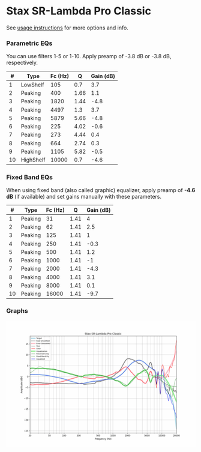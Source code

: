 # Stax SR-Lambda Pro Classic
See [usage instructions](https://github.com/jaakkopasanen/AutoEq#usage) for more options and info.

### Parametric EQs
You can use filters 1-5 or 1-10. Apply preamp of -3.8 dB or -3.8 dB, respectively.

|   # | Type      |   Fc (Hz) |    Q |   Gain (dB) |
|-----|-----------|-----------|------|-------------|
|   1 | LowShelf  |       105 | 0.7  |         3.7 |
|   2 | Peaking   |       400 | 1.66 |         1.1 |
|   3 | Peaking   |      1820 | 1.44 |        -4.8 |
|   4 | Peaking   |      4497 | 1.3  |         3.7 |
|   5 | Peaking   |      5879 | 5.66 |        -4.8 |
|   6 | Peaking   |       225 | 4.02 |        -0.6 |
|   7 | Peaking   |       273 | 4.44 |         0.4 |
|   8 | Peaking   |       664 | 2.74 |         0.3 |
|   9 | Peaking   |      1105 | 5.82 |        -0.5 |
|  10 | HighShelf |     10000 | 0.7  |        -4.6 |

### Fixed Band EQs
When using fixed band (also called graphic) equalizer, apply preamp of **-4.6 dB** (if available) and set gains manually with these parameters.

|   # | Type    |   Fc (Hz) |    Q |   Gain (dB) |
|-----|---------|-----------|------|-------------|
|   1 | Peaking |        31 | 1.41 |         4   |
|   2 | Peaking |        62 | 1.41 |         2.5 |
|   3 | Peaking |       125 | 1.41 |         1   |
|   4 | Peaking |       250 | 1.41 |        -0.3 |
|   5 | Peaking |       500 | 1.41 |         1.2 |
|   6 | Peaking |      1000 | 1.41 |        -1   |
|   7 | Peaking |      2000 | 1.41 |        -4.3 |
|   8 | Peaking |      4000 | 1.41 |         3.1 |
|   9 | Peaking |      8000 | 1.41 |         0.1 |
|  10 | Peaking |     16000 | 1.41 |        -9.7 |

### Graphs
![](./Stax%20SR-Lambda%20Pro%20Classic.png)
